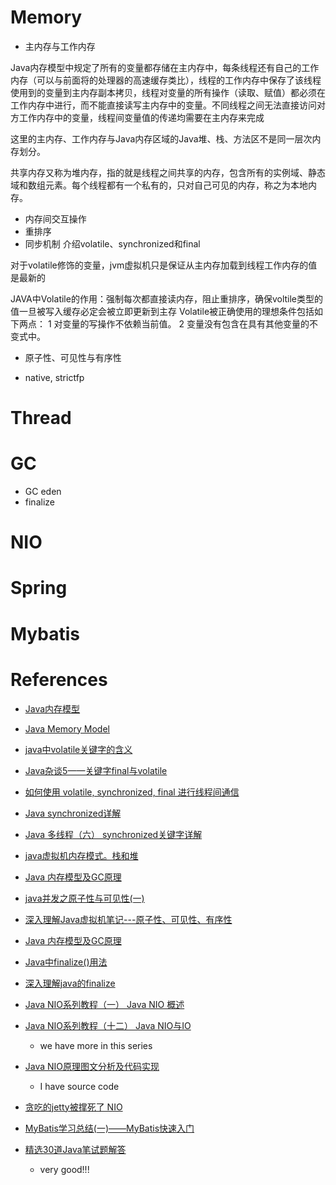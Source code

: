 # Memory

 - 主内存与工作内存

Java内存模型中规定了所有的变量都存储在主内存中，每条线程还有自己的工作内存（可以与前面将的处理器的高速缓存类比），线程的工作内存中保存了该线程使用到的变量到主内存副本拷贝，线程对变量的所有操作（读取、赋值）都必须在工作内存中进行，而不能直接读写主内存中的变量。不同线程之间无法直接访问对方工作内存中的变量，线程间变量值的传递均需要在主内存来完成

这里的主内存、工作内存与Java内存区域的Java堆、栈、方法区不是同一层次内存划分。

共享内存又称为堆内存，指的就是线程之间共享的内存，包含所有的实例域、静态域和数组元素。每个线程都有一个私有的，只对自己可见的内存，称之为本地内存。

 - 内存间交互操作
 - 重排序
 - 同步机制
 介绍volatile、synchronized和final
 
 对于volatile修饰的变量，jvm虚拟机只是保证从主内存加载到线程工作内存的值是最新的
 
 JAVA中Volatile的作用：强制每次都直接读内存，阻止重排序，确保voltile类型的值一旦被写入缓存必定会被立即更新到主存
 Volatile被正确使用的理想条件包括如下两点：
 1 对变量的写操作不依赖当前值。
 2 变量没有包含在具有其他变量的不变式中。
 
 - 原子性、可见性与有序性
 
 - native, strictfp
 

# Thread

# GC

 - GC eden
 - finalize

# NIO

# Spring

# Mybatis

# References

 - [Java内存模型](http://www.cnblogs.com/nexiyi/p/java_memory_model_and_thread.html)
 - [Java Memory Model](http://tutorials.jenkov.com/java-concurrency/java-memory-model.html)
 - [java中volatile关键字的含义](http://www.cnblogs.com/aigongsi/archive/2012/04/01/2429166.html)
 - [Java杂谈5——关键字final与volatile](http://www.cnblogs.com/yahokuma/p/3684413.html)
 - [如何使用 volatile, synchronized, final 进行线程间通信](https://segmentfault.com/a/1190000004487149)
 - [Java synchronized详解](http://www.cnblogs.com/devinzhang/archive/2011/12/14/2287675.html)
 - [Java 多线程（六） synchronized关键字详解](http://www.cnblogs.com/mengdd/archive/2013/02/16/2913806.html)
 - [java虚拟机内存模式。栈和堆](http://rainyear.iteye.com/blog/1735121)
 - [Java 内存模型及GC原理](http://blog.csdn.net/ithomer/article/details/6252552)
 - [java并发之原子性与可见性(一)](http://blog.csdn.net/maosijunzi/article/details/18315013)
 - [深入理解Java虚拟机笔记---原子性、可见性、有序性](http://www.tuicool.com/articles/ru6vUvn)
 - [Java 内存模型及GC原理](http://blog.csdn.net/ithomer/article/details/6252552)
 - [Java中finalize()用法](http://blog.csdn.net/shanghui815/article/details/6787855)
 - [深入理解java的finalize](http://www.iteye.com/topic/484934)
 - [Java NIO系列教程（一） Java NIO 概述](http://ifeve.com/overview/)
 - [Java NIO系列教程（十二） Java NIO与IO](http://ifeve.com/java-nio-vs-io/)
    - we have more in this series
 - [Java NIO原理图文分析及代码实现 ](http://weixiaolu.iteye.com/blog/1479656)
    - I have source code
 - [贪吃的jetty被撑死了 NIO](http://blog.csdn.net/jiafu1115/article/details/39989321)
 - [MyBatis学习总结(一)——MyBatis快速入门](http://www.cnblogs.com/xdp-gacl/p/4261895.html)
 
 - [精选30道Java笔试题解答](http://www.cnblogs.com/lanxuezaipiao/p/3371224.html)
    - very good!!!